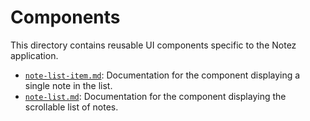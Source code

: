 # Components

This directory contains reusable UI components specific to the Notez application.

-   [`note-list-item.md`](./note-list-item.md): Documentation for the component displaying a single note in the list.
-   [`note-list.md`](./note-list.md): Documentation for the component displaying the scrollable list of notes.
